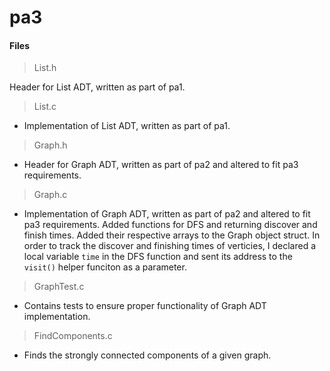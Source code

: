 # pa3

#### Files

> List.h
	
Header for List ADT, written as part of pa1.
> List.c

- Implementation of List ADT, written as part of pa1.
> Graph.h

- Header for Graph ADT, written as part of pa2 and altered to fit pa3
requirements.  
> Graph.c

- Implementation of Graph ADT, written as part of pa2 and altered to fit pa3
requirements. Added functions for DFS and returning discover and finish
times. Added their respective arrays to the Graph object struct. 
In order to track the discover and finishing times of verticies, I declared a 
local variable `time` in the DFS function and sent its address to the `visit()`
helper funciton as a parameter.

> GraphTest.c

- Contains tests to ensure proper functionality of Graph ADT implementation.
> FindComponents.c

- Finds the strongly connected components of a given graph.
